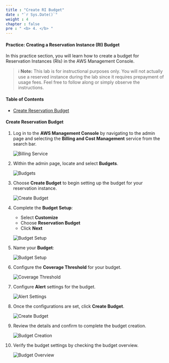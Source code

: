 ```yaml
---
title : "Create RI Budget"
date : "`r Sys.Date()`"
weight : 4
chapter : false
pre : " <b> 4. </b> "
---
```



#### Practice: Creating a Reservation Instance (RI) Budget

In this practice section, you will learn how to create a budget for Reservation Instances (RIs) in the AWS Management Console.

> ℹ️ **Note:** This lab is for instructional purposes only. You will not actually use a reserved instance during the lab since it requires prepayment of usage fees. Feel free to follow along or simply observe the instructions.

#### Table of Contents

- [Create Reservation Budget](#create-reservation-budget)

#### Create Reservation Budget

1. Log in to the **AWS Management Console** by navigating to the admin page and selecting the **Billing and Cost Management** service from the search bar.

    ![Billing Service](/images/4/0001.png?featherlight=false&width=90pc)

2. Within the admin page, locate and select **Budgets**.

    ![Budgets](/images/4/0001.png?featherlight=false&width=90pc)

3. Choose **Create Budget** to begin setting up the budget for your reservation instance.

    ![Create Budget](/images/4/00001.png?featherlight=false&width=90pc)

4. Complete the **Budget Setup**:

   - Select **Customize**
   - Choose **Reservation Budget**
   - Click **Next**

    ![Budget Setup](/images/4/0002.png?featherlight=false&width=90pc)


5. Name your **Budget**:

    ![Budget Setup](/images/4/0003.png?featherlight=false&width=90pc)

6. Configure the **Coverage Threshold** for your budget.

    ![Coverage Threshold](/images/4/0008.png?featherlight=false&width=90pc)

7. Configure **Alert** settings for the budget.

    ![Alert Settings](/images/4/0006.png?featherlight=false&width=90pc)

8. Once the configurations are set, click **Create Budget**.

    ![Create Budget](/images/4/0007.png?featherlight=false&width=90pc)

9. Review the details and confirm to complete the budget creation.

    ![Budget Creation](/images/4/0009.png?featherlight=false&width=90pc)

10. Verify the budget settings by checking the budget overview.

    ![Budget Overview](/images/4/00010.png?featherlight=false&width=90pc)
